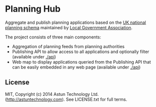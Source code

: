 # Planning Hub

Aggregate and publish planning applications based on the [UK national planning schema](http://schemas.opendata.esd.org.uk/PlanningApplications) maintained by [Local Government Association](http://www.local.gov.uk/).

The project consists of three main components:

* Aggregation of planning feeds from planning authorities
* Publishing API to allow access to all applications and optionally filter (available under [./api](./api))
* Web map to display applications queried from the Publishing API that can be easily embedded in any web page (available under [./api](./api))

## License

MIT, Copyright (c) 2014 Astun Technology Ltd. (http://astuntechnology.com). See LICENSE.txt for full terms.
